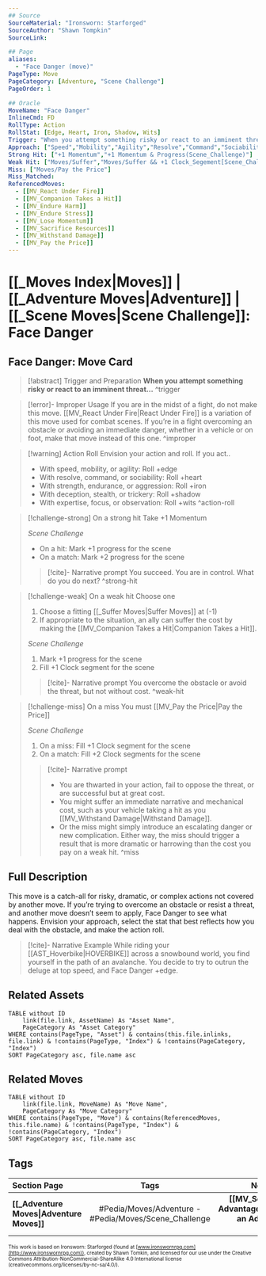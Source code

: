 ```yaml
---
## Source
SourceMaterial: "Ironsworn: Starforged"
SourceAuthor: "Shawn Tompkin"
SourceLink: 

## Page
aliases:
  - "Face Danger (move)"
PageType: Move
PageCategory: [Adventure, "Scene Challenge"]
PageOrder: 1

## Oracle
MoveName: "Face Danger"
InlineCmd: FD
RollType: Action
RollStat: [Edge, Heart, Iron, Shadow, Wits]
Trigger: "When you attempt something risky or react to an imminent threat"
Approach: ["Speed","Mobility","Agility","Resolve","Command","Sociability","Strength","Endurance","Aggression","Deceoption","Stealth","Trickery","Focus","Observation"]
Strong Hit: ["+1 Momentum","+1 Momentum & Progress(Scene_Challenge)"]
Weak Hit: ["Moves/Suffer","Moves/Suffer && +1 Clock_Segement[Scene_Challenge]"]
Miss: ["Moves/Pay the Price"]
Miss_Matched: 
ReferencedMoves: 
  - [[MV_React Under Fire]]
  - [[MV_Companion Takes a Hit]]
  - [[MV_Endure Harm]]
  - [[MV_Endure Stress]]
  - [[MV_Lose Momentum]]
  - [[MV_Sacrifice Resources]]
  - [[MV_Withstand Damage]]
  - [[MV_Pay the Price]]
---
```

# [[_Moves Index|Moves]] | [[_Adventure Moves|Adventure]]  | [[_Scene Moves|Scene Challenge]]: Face Danger

## Face Danger: Move Card
>[!abstract]  Trigger and Preparation
>**When you attempt something risky or react to an imminent threat...** ^trigger

> [!error]- Improper Usage
> If you are in the midst of a fight, do not make this move. [[MV_React Under Fire|React Under Fire]] is a variation of this move used for combat scenes. If you’re in a fight overcoming an obstacle or avoiding an immediate danger, whether in a vehicle or on foot, make that move instead of this one. ^improper

> [!warning] Action Roll
> Envision your action and roll. If you act..
> - With speed, mobility, or agility: Roll +edge
> - With resolve, command, or sociability: Roll +heart
> - With strength, endurance, or aggression: Roll +iron
> - With deception, stealth, or trickery: Roll +shadow
> - With expertise, focus, or observation: Roll +wits ^action-roll

> [!challenge-strong] On a strong hit 
> Take +1 Momentum
> 
> *Scene Challenge*
> * On a hit: Mark +1 progress for the scene
> * On a match: Mark +2 progress for the scene
>   
> >[!cite]- Narrative prompt
> >You succeed. You are in control. What do you do next? ^strong-hit

> [!challenge-weak] On a weak hit
> Choose one
> 1. Choose a fitting [[_Suffer Moves|Suffer Moves]] at (-1)
> 2. If appropriate to the situation, an ally can suffer the cost by making the [[MV_Companion Takes a Hit|Companion Takes a Hit]].
>
> *Scene Challenge*
> 1. Mark +1 progress for the scene
> 2. Fill +1 Clock segment for the scene
> >[!cite]- Narrative prompt
> >You overcome the obstacle or avoid the threat, but not without cost. ^weak-hit

> [!challenge-miss] On a miss
> You must [[MV_Pay the Price|Pay the Price]]
> 
> *Scene Challenge*
> 1. On a miss: Fill +1 Clock segment for the scene
> 2.  On a match: Fill +2 Clock segments for the scene
>   
>   >[!cite]- Narrative prompt
>   > * You are thwarted in your action, fail to oppose the threat, or are successful but at great cost. 
>   > * You might suffer an immediate narrative and mechanical cost, such as your vehicle taking a hit as you [[MV_Withstand Damage|Withstand Damage]]. 
>   > * Or the miss might simply introduce an escalating danger or new complication. Either way, the miss should trigger a result that is more dramatic or harrowing than the cost you pay on a weak hit. ^miss

## Full Description
This move is a catch-all for risky, dramatic, or complex actions not covered by another move. If you’re trying to overcome an obstacle or resist a threat, and another move doesn’t seem to apply, Face Danger to see what happens. Envision your approach, select the stat that best reflects how you deal with the obstacle, and make the action roll.

> [!cite]- Narrative Example
> While riding your [[AST_Hoverbike|HOVERBIKE]] across a snowbound world, you find yourself in the path of an avalanche. You decide to try to outrun the deluge at top speed, and Face Danger +edge.

## Related Assets
```dataview
TABLE without ID
	link(file.link, AssetName) As "Asset Name",
	PageCategory As "Asset Category"
WHERE contains(PageType, "Asset") & contains(this.file.inlinks, file.link) & !contains(PageType, "Index") & !contains(PageCategory, "Index")
SORT PageCategory asc, file.name asc
```

## Related Moves
```dataview
TABLE without ID
	link(file.link, MoveName) As "Move Name",
	PageCategory As "Move Category"
WHERE contains(PageType, "Move") & contains(ReferencedMoves, this.file.name) & !contains(PageType, "Index") & !contains(PageCategory, "Index")
SORT PageCategory asc, file.name asc
```

## Tags
| Section Page | Tags | Next Page |
|:--- |:---:| ---:|
| **[[_Adventure Moves\|Adventure Moves]]** | #Pedia/Moves/Adventure - #Pedia/Moves/Scene_Challenge | **[[MV_Secure an Advantage\|Secure an Advantage (move)]]** |

<font size=-2>This work is based on Ironsworn: Starforged (found at [www.ironswornrpg.com](http://www.ironswornrpg.com)), created by Shawn Tomkin, and licensed for our use under the Creative Commons Attribution-NonCommercial-ShareAlike 4.0 International license  (creativecommons.org/licenses/by-nc-sa/4.0/).</font>